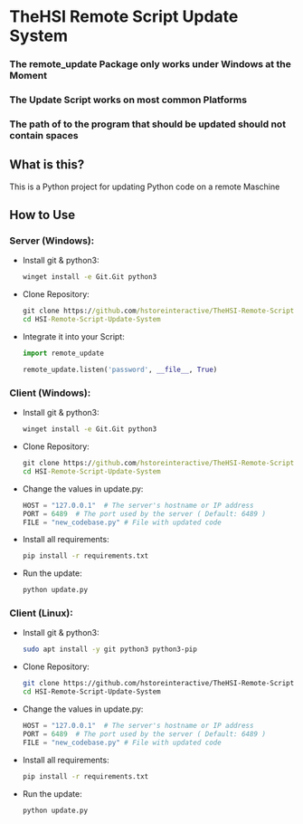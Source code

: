 # TheHSI Remote Script Update System

### The remote_update Package only works under Windows at the Moment
### The Update Script works on most common Platforms
### The path of to the program that should be updated should not contain spaces

## What is this?
This is a Python project for updating Python code on a remote Maschine

## How to Use
### Server (Windows):
 - Install git & python3:
   ```bat
   winget install -e Git.Git python3
   ```
 - Clone Repository:
   ```bat
   git clone https://github.com/hstoreinteractive/TheHSI-Remote-Script-Update-System.git
   cd HSI-Remote-Script-Update-System
   ```
 - Integrate it into your Script:
   ```python
   import remote_update
   
   remote_update.listen('password', __file__, True)
   ```
### Client (Windows):
 - Install git & python3:
   ```bat
   winget install -e Git.Git python3
   ```
 - Clone Repository:
   ```bat
   git clone https://github.com/hstoreinteractive/TheHSI-Remote-Script-Update-System.git
   cd HSI-Remote-Script-Update-System
   ```
 - Change the values in update.py:
   ```python
   HOST = "127.0.0.1"  # The server's hostname or IP address
   PORT = 6489  # The port used by the server ( Default: 6489 )
   FILE = "new_codebase.py" # File with updated code
   ```
 - Install all requirements:
   ```bat
   pip install -r requirements.txt
   ```
 - Run the update:
   ```bat
   python update.py
   ```
### Client (Linux):
 - Install git & python3:
   ```bash
   sudo apt install -y git python3 python3-pip
   ```
 - Clone Repository:
   ```bash
   git clone https://github.com/hstoreinteractive/TheHSI-Remote-Script-Update-System.git
   cd HSI-Remote-Script-Update-System
   ```
 - Change the values in update.py:
   ```python
   HOST = "127.0.0.1"  # The server's hostname or IP address
   PORT = 6489  # The port used by the server ( Default: 6489 )
   FILE = "new_codebase.py" # File with updated code
   ```
 - Install all requirements:
   ```bash
   pip install -r requirements.txt
   ```
 - Run the update:
   ```bash
   python update.py
   ```
